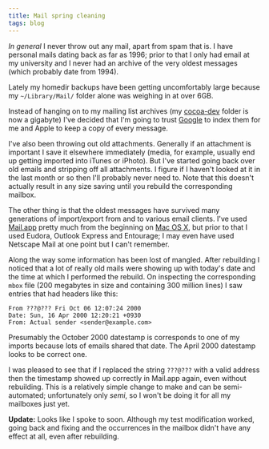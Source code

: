 ```yaml
---
title: Mail spring cleaning
tags: blog
---
```


*In general* I never throw out any mail, apart from spam that is. I have personal mails dating back as far as 1996; prior to that I only had email at my university and I never had an archive of the very oldest messages (which probably date from 1994).

Lately my homedir backups have been getting uncomfortably large because my `~/Library/Mail/` folder alone was weighing in at over 6GB.

Instead of hanging on to my mailing list archives (my [cocoa-dev](http://lists.apple.com/mailman/listinfo/cocoa-dev) folder is now a gigabyte) I've decided that I'm going to trust [Google](http://www.wincent.com/knowledge-base/Google) to index them for me and Apple to keep a copy of every message.

I've also been throwing out old attachments. Generally if an attachment is important I save it elsewhere immediately (media, for example, usually end up getting imported into iTunes or iPhoto). But I've started going back over old emails and stripping off all attachments. I figure if I haven't looked at it in the last month or so then I'll probably never need to. Note that this doesn't actually result in any size saving until you rebuild the corresponding mailbox.

The other thing is that the oldest messages have survived many generations of import/export from and to various email clients. I've used [Mail.app](http://www.wincent.com/knowledge-base/Mail.app) pretty much from the beginning on [Mac OS X](http://www.wincent.com/knowledge-base/Mac%20OS%20X), but prior to that I used Eudora, Outlook Express and Entourage; I may even have used Netscape Mail at one point but I can't remember.

Along the way some information has been lost of mangled. After rebuilding I noticed that a lot of really old mails were showing up with today's date and the time at which I performed the rebuild. On inspecting the corresponding `mbox` file (200 megabytes in size and containing 300 million lines) I saw entries that had headers like this:

    From ???@??? Fri Oct 06 12:07:24 2000
    Date: Sun, 16 Apr 2000 12:20:21 +0930
    From: Actual sender <sender@example.com>

Presumably the October 2000 datestamp is corresponds to one of my imports because lots of emails shared that date. The April 2000 datestamp looks to be correct one.

I was pleased to see that if I replaced the string `???@???` with a valid address then the timestamp showed up correctly in Mail.app again, even without rebuilding. This is a relatively simple change to make and can be semi-automated; unfortunately only *semi*, so I won't be doing it for all my mailboxes just yet.

**Update:** Looks like I spoke to soon. Although my test modification worked, going back and fixing and the occurrences in the mailbox didn't have any effect at all, even after rebuilding.
